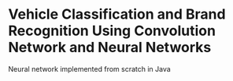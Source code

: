 # Vehicle Classification and Brand Recognition Using Convolution Network and Neural Networks
Neural network implemented from scratch in Java
